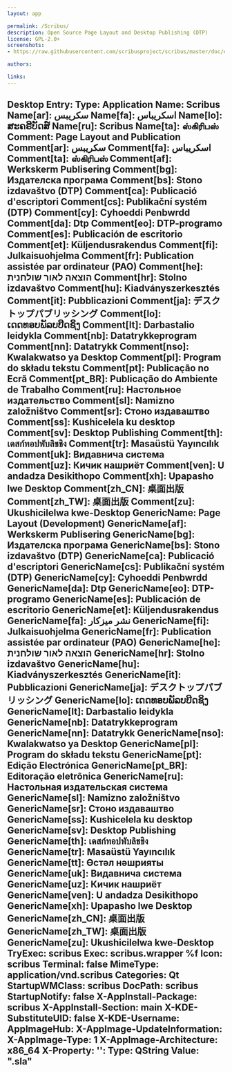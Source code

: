 ```yaml
---
layout: app

permalink: /Scribus/
description: Open Source Page Layout and Desktop Publishing (DTP)
license: GPL-2.0+
screenshots:
- https://raw.githubusercontent.com/scribusproject/scribus/master/doc/en/images/Rembrandt2.png

authors:

links:
---
```

Desktop Entry:
  Type: Application
  Name: Scribus
  Name[ar]: سكريبس
  Name[fa]: اسکریباس
  Name[lo]: ສະຄຣີບັດສ໌
  Name[ru]: Scribus
  Name[ta]: ஸ்கிரிபஸ்
  Comment: Page Layout and Publication
  Comment[ar]: سكريبس
  Comment[fa]: اسکریباس
  Comment[ta]: ஸ்கிரிபஸ்
  Comment[af]: Werkskerm Publisering
  Comment[bg]: Издателска програма
  Comment[bs]: Stono izdavaštvo (DTP)
  Comment[ca]: Publicació d'escriptori
  Comment[cs]: Publikační systém (DTP)
  Comment[cy]: Cyhoeddi Penbwrdd
  Comment[da]: Dtp
  Comment[eo]: DTP-programo
  Comment[es]: Publicación de escritorio
  Comment[et]: Küljendusrakendus
  Comment[fi]: Julkaisuohjelma
  Comment[fr]: Publication assistée par ordinateur (PAO)
  Comment[he]: הוצאה לאור שולחנית
  Comment[hr]: Stolno izdavaštvo
  Comment[hu]: Kiadványszerkesztés
  Comment[it]: Pubblicazioni
  Comment[ja]: デスクトップパブリッシング
  Comment[lo]: ເດດທອບພັລບບີດຊິງ
  Comment[lt]: Darbastalio leidykla
  Comment[nb]: Datatrykkeprogram
  Comment[nn]: Datatrykk
  Comment[nso]: Kwalakwatso ya Desktop
  Comment[pl]: Program do składu tekstu
  Comment[pt]: Publicação no Ecrã
  Comment[pt_BR]: Publicação do Ambiente de Trabalho
  Comment[ru]: Настольное издательство
  Comment[sl]: Namizno založništvo
  Comment[sr]: Стоно издаваштво
  Comment[ss]: Kushicelela ku desktop
  Comment[sv]: Desktop Publishing
  Comment[th]: เดสก์ทอปพับลิชชิง
  Comment[tr]: Masaüstü Yayıncılık
  Comment[uk]: Видавнича система
  Comment[uz]: Кичик нашриёт
  Comment[ven]: U andadza Desikithopo
  Comment[xh]: Upapasho lwe Desktop
  Comment[zh_CN]: 桌面出版
  Comment[zh_TW]: 桌面出版
  Comment[zu]: Ukushicilelwa kwe-Desktop
  GenericName: Page Layout (Development)
  GenericName[af]: Werkskerm Publisering
  GenericName[bg]: Издателска програма
  GenericName[bs]: Stono izdavaštvo (DTP)
  GenericName[ca]: Publicació d'escriptori
  GenericName[cs]: Publikační systém (DTP)
  GenericName[cy]: Cyhoeddi Penbwrdd
  GenericName[da]: Dtp
  GenericName[eo]: DTP-programo
  GenericName[es]: Publicación de escritorio
  GenericName[et]: Küljendusrakendus
  GenericName[fa]: نشر میزکار
  GenericName[fi]: Julkaisuohjelma
  GenericName[fr]: Publication assistée par ordinateur (PAO)
  GenericName[he]: הוצאה לאור שולחנית
  GenericName[hr]: Stolno izdavaštvo
  GenericName[hu]: Kiadványszerkesztés
  GenericName[it]: Pubblicazioni
  GenericName[ja]: デスクトップパブリッシング
  GenericName[lo]: ເດດທອບພັລບບີດຊິງ
  GenericName[lt]: Darbastalio leidykla
  GenericName[nb]: Datatrykkeprogram
  GenericName[nn]: Datatrykk
  GenericName[nso]: Kwalakwatso ya Desktop
  GenericName[pl]: Program do składu tekstu
  GenericName[pt]: Edição Electrónica
  GenericName[pt_BR]: Editoração eletrônica
  GenericName[ru]: Настольная издательская система
  GenericName[sl]: Namizno založništvo
  GenericName[sr]: Стоно издаваштво
  GenericName[ss]: Kushicelela ku desktop
  GenericName[sv]: Desktop Publishing
  GenericName[th]: เดสก์ทอปพับลิชชิง
  GenericName[tr]: Masaüstü Yayıncılık
  GenericName[tt]: Өстәл нәшрияты
  GenericName[uk]: Видавнича система
  GenericName[uz]: Кичик нашриёт
  GenericName[ven]: U andadza Desikithopo
  GenericName[xh]: Upapasho lwe Desktop
  GenericName[zh_CN]: 桌面出版
  GenericName[zh_TW]: 桌面出版
  GenericName[zu]: Ukushicilelwa kwe-Desktop
  TryExec: scribus
  Exec: scribus.wrapper %f
  Icon: scribus
  Terminal: false
  MimeType: application/vnd.scribus
  Categories: Qt
  StartupWMClass: scribus
  DocPath: scribus
  StartupNotify: false
  X-AppInstall-Package: scribus
  X-AppInstall-Section: main
  X-KDE-SubstituteUID: false
  X-KDE-Username: 
AppImageHub:
  X-AppImage-UpdateInformation: 
  X-AppImage-Type: 1
  X-AppImage-Architecture: x86_64
X-Property:
  '':
    Type: QString
    Value: ".sla"
---
